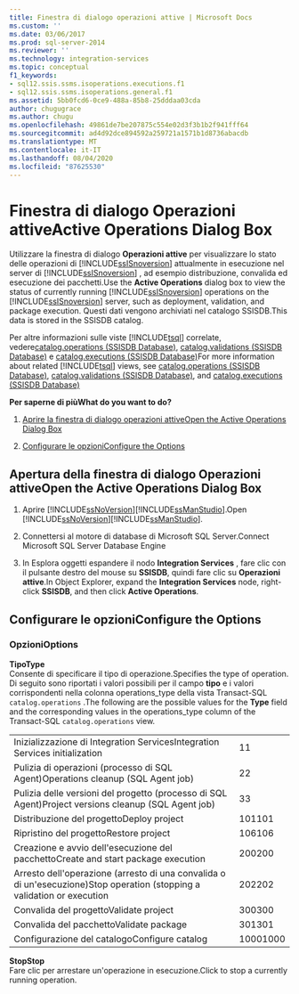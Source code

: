 ```yaml
---
title: Finestra di dialogo operazioni attive | Microsoft Docs
ms.custom: ''
ms.date: 03/06/2017
ms.prod: sql-server-2014
ms.reviewer: ''
ms.technology: integration-services
ms.topic: conceptual
f1_keywords:
- sql12.ssis.ssms.isoperations.executions.f1
- sql12.ssis.ssms.isoperations.general.f1
ms.assetid: 5bb0fcd6-0ce9-488a-85b8-25dddaa03cda
author: chugugrace
ms.author: chugu
ms.openlocfilehash: 49861de7be207875c554e02d3f3b1b2f941fff64
ms.sourcegitcommit: ad4d92dce894592a259721a1571b1d8736abacdb
ms.translationtype: MT
ms.contentlocale: it-IT
ms.lasthandoff: 08/04/2020
ms.locfileid: "87625530"
---
```

# <a name="active-operations-dialog-box"></a><span data-ttu-id="e2f85-102">Finestra di dialogo Operazioni attive</span><span class="sxs-lookup"><span data-stu-id="e2f85-102">Active Operations Dialog Box</span></span>
  <span data-ttu-id="e2f85-103">Utilizzare la finestra di dialogo **Operazioni attive** per visualizzare lo stato delle operazioni di [!INCLUDE[ssISnoversion](../includes/ssisnoversion-md.md)] attualmente in esecuzione nel server di [!INCLUDE[ssISnoversion](../includes/ssisnoversion-md.md)] , ad esempio distribuzione, convalida ed esecuzione dei pacchetti.</span><span class="sxs-lookup"><span data-stu-id="e2f85-103">Use the **Active Operations** dialog box to view the status of currently running [!INCLUDE[ssISnoversion](../includes/ssisnoversion-md.md)] operations on the [!INCLUDE[ssISnoversion](../includes/ssisnoversion-md.md)] server, such as deployment, validation, and package execution.</span></span> <span data-ttu-id="e2f85-104">Questi dati vengono archiviati nel catalogo SSISDB.</span><span class="sxs-lookup"><span data-stu-id="e2f85-104">This data is stored in the SSISDB catalog.</span></span>  
  
 <span data-ttu-id="e2f85-105">Per altre informazioni sulle viste [!INCLUDE[tsql](../includes/tsql-md.md)] correlate, vedere[catalog.operations &#40;SSISDB Database&#41;](/sql/integration-services/system-views/catalog-operations-ssisdb-database), [catalog.validations &#40;SSISDB Database&#41;](/sql/integration-services/system-views/catalog-validations-ssisdb-database) e [catalog.executions &#40;SSISDB Database&#41;](/sql/integration-services/system-views/catalog-executions-ssisdb-database)</span><span class="sxs-lookup"><span data-stu-id="e2f85-105">For more information about related [!INCLUDE[tsql](../includes/tsql-md.md)] views, see [catalog.operations &#40;SSISDB Database&#41;](/sql/integration-services/system-views/catalog-operations-ssisdb-database), [catalog.validations &#40;SSISDB Database&#41;](/sql/integration-services/system-views/catalog-validations-ssisdb-database), and [catalog.executions &#40;SSISDB Database&#41;](/sql/integration-services/system-views/catalog-executions-ssisdb-database)</span></span>  
  
 <span data-ttu-id="e2f85-106">**Per saperne di più**</span><span class="sxs-lookup"><span data-stu-id="e2f85-106">**What do you want to do?**</span></span>  
  
1.  [<span data-ttu-id="e2f85-107">Aprire la finestra di dialogo operazioni attive</span><span class="sxs-lookup"><span data-stu-id="e2f85-107">Open the Active Operations Dialog Box</span></span>](#open_dialog)  
  
2.  [<span data-ttu-id="e2f85-108">Configurare le opzioni</span><span class="sxs-lookup"><span data-stu-id="e2f85-108">Configure the Options</span></span>](#options)  
  
##  <a name="open-the-active-operations-dialog-box"></a><a name="open_dialog"></a> <span data-ttu-id="e2f85-109">Apertura della finestra di dialogo Operazioni attive</span><span class="sxs-lookup"><span data-stu-id="e2f85-109">Open the Active Operations Dialog Box</span></span>  
  
1.  <span data-ttu-id="e2f85-110">Aprire [!INCLUDE[ssNoVersion](../includes/ssnoversion-md.md)][!INCLUDE[ssManStudio](../includes/ssmanstudio-md.md)].</span><span class="sxs-lookup"><span data-stu-id="e2f85-110">Open [!INCLUDE[ssNoVersion](../includes/ssnoversion-md.md)][!INCLUDE[ssManStudio](../includes/ssmanstudio-md.md)].</span></span>  
  
2.  <span data-ttu-id="e2f85-111">Connettersi al motore di database di Microsoft SQL Server.</span><span class="sxs-lookup"><span data-stu-id="e2f85-111">Connect Microsoft SQL Server Database Engine</span></span>  
  
3.  <span data-ttu-id="e2f85-112">In Esplora oggetti espandere il nodo **Integration Services** , fare clic con il pulsante destro del mouse su **SSISDB**, quindi fare clic su **Operazioni attive**.</span><span class="sxs-lookup"><span data-stu-id="e2f85-112">In Object Explorer, expand the **Integration Services** node, right-click **SSISDB**, and then click **Active Operations**.</span></span>  
  
##  <a name="configure-the-options"></a><a name="options"></a> <span data-ttu-id="e2f85-113">Configurare le opzioni</span><span class="sxs-lookup"><span data-stu-id="e2f85-113">Configure the Options</span></span>  
  
### <a name="options"></a><span data-ttu-id="e2f85-114">Opzioni</span><span class="sxs-lookup"><span data-stu-id="e2f85-114">Options</span></span>  
 <span data-ttu-id="e2f85-115">**Tipo**</span><span class="sxs-lookup"><span data-stu-id="e2f85-115">**Type**</span></span>  
 <span data-ttu-id="e2f85-116">Consente di specificare il tipo di operazione.</span><span class="sxs-lookup"><span data-stu-id="e2f85-116">Specifies the type of operation.</span></span> <span data-ttu-id="e2f85-117">Di seguito sono riportati i valori possibili per il campo **tipo** e i valori corrispondenti nella colonna operations_type della vista Transact-SQL `catalog.operations` .</span><span class="sxs-lookup"><span data-stu-id="e2f85-117">The following are the possible values for the **Type** field and the corresponding values in the operations_type column of the Transact-SQL `catalog.operations` view.</span></span>  
  
|||  
|-|-|  
|<span data-ttu-id="e2f85-118">Inizializzazione di Integration Services</span><span class="sxs-lookup"><span data-stu-id="e2f85-118">Integration Services initialization</span></span>|<span data-ttu-id="e2f85-119">1</span><span class="sxs-lookup"><span data-stu-id="e2f85-119">1</span></span>|  
|<span data-ttu-id="e2f85-120">Pulizia di operazioni (processo di SQL Agent)</span><span class="sxs-lookup"><span data-stu-id="e2f85-120">Operations cleanup (SQL Agent job)</span></span>|<span data-ttu-id="e2f85-121">2</span><span class="sxs-lookup"><span data-stu-id="e2f85-121">2</span></span>|  
|<span data-ttu-id="e2f85-122">Pulizia delle versioni del progetto (processo di SQL Agent)</span><span class="sxs-lookup"><span data-stu-id="e2f85-122">Project versions cleanup (SQL Agent job)</span></span>|<span data-ttu-id="e2f85-123">3</span><span class="sxs-lookup"><span data-stu-id="e2f85-123">3</span></span>|  
|<span data-ttu-id="e2f85-124">Distribuzione del progetto</span><span class="sxs-lookup"><span data-stu-id="e2f85-124">Deploy project</span></span>|<span data-ttu-id="e2f85-125">101</span><span class="sxs-lookup"><span data-stu-id="e2f85-125">101</span></span>|  
|<span data-ttu-id="e2f85-126">Ripristino del progetto</span><span class="sxs-lookup"><span data-stu-id="e2f85-126">Restore project</span></span>|<span data-ttu-id="e2f85-127">106</span><span class="sxs-lookup"><span data-stu-id="e2f85-127">106</span></span>|  
|<span data-ttu-id="e2f85-128">Creazione e avvio dell'esecuzione del pacchetto</span><span class="sxs-lookup"><span data-stu-id="e2f85-128">Create and start package execution</span></span>|<span data-ttu-id="e2f85-129">200</span><span class="sxs-lookup"><span data-stu-id="e2f85-129">200</span></span>|  
|<span data-ttu-id="e2f85-130">Arresto dell'operazione (arresto di una convalida o di un'esecuzione)</span><span class="sxs-lookup"><span data-stu-id="e2f85-130">Stop operation (stopping a validation or execution</span></span>|<span data-ttu-id="e2f85-131">202</span><span class="sxs-lookup"><span data-stu-id="e2f85-131">202</span></span>|  
|<span data-ttu-id="e2f85-132">Convalida del progetto</span><span class="sxs-lookup"><span data-stu-id="e2f85-132">Validate project</span></span>|<span data-ttu-id="e2f85-133">300</span><span class="sxs-lookup"><span data-stu-id="e2f85-133">300</span></span>|  
|<span data-ttu-id="e2f85-134">Convalida del pacchetto</span><span class="sxs-lookup"><span data-stu-id="e2f85-134">Validate package</span></span>|<span data-ttu-id="e2f85-135">301</span><span class="sxs-lookup"><span data-stu-id="e2f85-135">301</span></span>|  
|<span data-ttu-id="e2f85-136">Configurazione del catalogo</span><span class="sxs-lookup"><span data-stu-id="e2f85-136">Configure catalog</span></span>|<span data-ttu-id="e2f85-137">1000</span><span class="sxs-lookup"><span data-stu-id="e2f85-137">1000</span></span>|  
  
 <span data-ttu-id="e2f85-138">**Stop**</span><span class="sxs-lookup"><span data-stu-id="e2f85-138">**Stop**</span></span>  
 <span data-ttu-id="e2f85-139">Fare clic per arrestare un'operazione in esecuzione.</span><span class="sxs-lookup"><span data-stu-id="e2f85-139">Click to stop a currently running operation.</span></span>  
  
  
